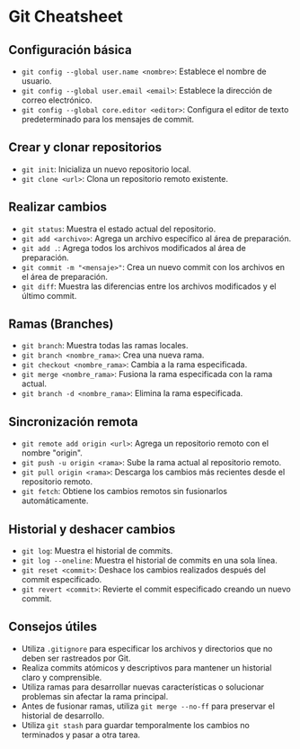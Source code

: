 # Git Cheatsheet

## Configuración básica
- `git config --global user.name <nombre>`: Establece el nombre de usuario.
- `git config --global user.email <email>`: Establece la dirección de correo electrónico.
- `git config --global core.editor <editor>`: Configura el editor de texto predeterminado para los mensajes de commit.

## Crear y clonar repositorios
- `git init`: Inicializa un nuevo repositorio local.
- `git clone <url>`: Clona un repositorio remoto existente.

## Realizar cambios
- `git status`: Muestra el estado actual del repositorio.
- `git add <archivo>`: Agrega un archivo específico al área de preparación.
- `git add .`: Agrega todos los archivos modificados al área de preparación.
- `git commit -m "<mensaje>"`: Crea un nuevo commit con los archivos en el área de preparación.
- `git diff`: Muestra las diferencias entre los archivos modificados y el último commit.

## Ramas (Branches)
- `git branch`: Muestra todas las ramas locales.
- `git branch <nombre_rama>`: Crea una nueva rama.
- `git checkout <nombre_rama>`: Cambia a la rama especificada.
- `git merge <nombre_rama>`: Fusiona la rama especificada con la rama actual.
- `git branch -d <nombre_rama>`: Elimina la rama especificada.

## Sincronización remota
- `git remote add origin <url>`: Agrega un repositorio remoto con el nombre "origin".
- `git push -u origin <rama>`: Sube la rama actual al repositorio remoto.
- `git pull origin <rama>`: Descarga los cambios más recientes desde el repositorio remoto.
- `git fetch`: Obtiene los cambios remotos sin fusionarlos automáticamente.

## Historial y deshacer cambios
- `git log`: Muestra el historial de commits.
- `git log --oneline`: Muestra el historial de commits en una sola línea.
- `git reset <commit>`: Deshace los cambios realizados después del commit especificado.
- `git revert <commit>`: Revierte el commit especificado creando un nuevo commit.

## Consejos útiles
- Utiliza `.gitignore` para especificar los archivos y directorios que no deben ser rastreados por Git.
- Realiza commits atómicos y descriptivos para mantener un historial claro y comprensible.
- Utiliza ramas para desarrollar nuevas características o solucionar problemas sin afectar la rama principal.
- Antes de fusionar ramas, utiliza `git merge --no-ff` para preservar el historial de desarrollo.
- Utiliza `git stash` para guardar temporalmente los cambios no terminados y pasar a otra tarea.


